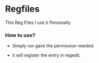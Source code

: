 # Regfiles
This Reg Files I use it Personally 

### How to use?

- Simply run gave the permission needed.

- it will register the entry in regedit.
